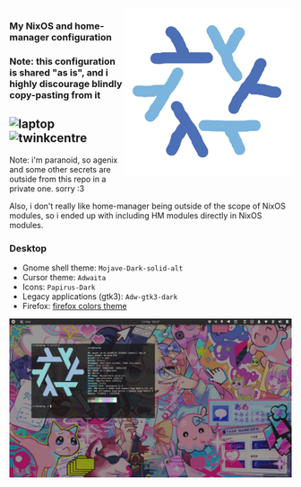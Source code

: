 <img align="right" src="./logo.png" width="300"/>

### My NixOS and home-manager configuration

### Note: this configuration is shared "as is", and i highly discourage blindly copy-pasting from it

![laptop](https://github.com/shwewo/dotfiles/actions/workflows/laptop.yml/badge.svg)
![twinkcentre](https://github.com/shwewo/dotfiles/actions/workflows/twinkcentre.yml/badge.svg)
---

Note: i'm paranoid, so agenix and some other secrets are outside from this repo in a private one. sorry :3

Also, i don't really like home-manager being outside of the scope of NixOS modules, so i ended up with including HM modules directly in NixOS modules.

### Desktop

- Gnome shell theme: `Mojave-Dark-solid-alt`
- Cursor theme: `Adwaita`
- Icons: `Papirus-Dark`
- Legacy applications (gtk3): `Adw-gtk3-dark`
- Firefox: [firefox colors theme](https://color.firefox.com/?theme=XQAAAAIcAQAAAAAAAABBKYhm849SCia3ftKEGccwS-xMDPr3mIJS1IAYgPpJmMqoaMV1vHo2YUqSSJyfqfEElOKeefz2PRijvIRDRLIzVMoSNIP805DV03v8JvcdcyT0427oa9ZjoN5H-wSBJomBI-gZyHGhmkB-wbsEkIjDeCMOoz9lf-QAUI6YkJ1vDRwGSSpJC4LwS-wWhw6i88zRfx5YLnkSgJ7JQ0XdiaN7p9mECRTcBSpPrC8AIx_TxFRxSLV-mf75sFj)
<img src="./desktop.png"/>
